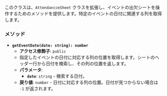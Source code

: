 

このクラスは、`AttendancceSheet` クラスを拡張し、イベントの出欠シートを操作するためのメソッドを提供します。特定のイベントの日付に関連する列を取得します。

### メソッド

- **`getEventDate(date: string): number`**
  - **アクセス修飾子**: `public`
  - 指定したイベントの日付に対応する列の位置を取得します。シートのヘッダー行から日付を検索し、その列の位置を返します。
  - **パラメータ**:
    - **`date`**: `string` - 検索する日付。
  - **戻り値**: `number` - 日付に対応する列の位置。日付が見つからない場合は `-1` が返されます。
